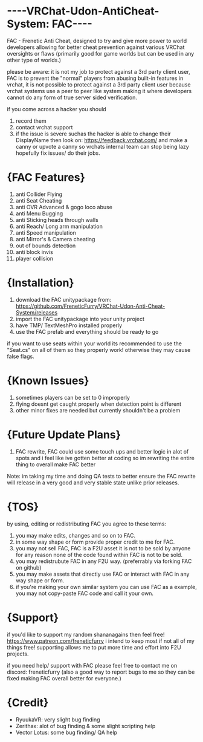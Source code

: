 # ----VRChat-Udon-AntiCheat-System: FAC----
FAC - Frenetic Anti Cheat, designed to try and give more power to world developers allowing for better cheat prevention against various VRChat oversights or flaws (primarily good for game worlds but can be used in any other type of worlds.)

please be aware: it is not my job to protect against a 3rd party client user, FAC is to prevent the "normal" players from abusing built-in features in vrchat, it is not possible to protect against a 3rd party client user because vrchat systems use a peer to peer like system making it where developers cannot do any form of true server sided verification.

if you come across a hacker you should
1. record them
2. contact vrchat support
3. if the issue is severe suchas the hacker is able to change their DisplayName then look on: https://feedback.vrchat.com/ and make a canny or upvote a canny so vrchats internal team can stop being lazy hopefully fix issues/ do their jobs.

# **{FAC Features}**

1. anti Collider Flying
2. anti Seat Cheating
3. anti OVR Advanced & gogo loco abuse
4. anti Menu Bugging
5. anti Sticking heads through walls
6. anti Reach/ Long arm manipulation
7. anti Speed manipulation
8. anti Mirror's & Camera cheating
9. out of bounds detection
10. anti block invis
11. player collision

# **{Installation}**

1. download the FAC unitypackage from: https://github.com/FreneticFurry/VRChat-Udon-Anti-Cheat-System/releases
2. import the FAC unitypackage into your unity project
3. have TMP/ TextMeshPro installed properly
4. use the FAC prefab and everything should be ready to go

if you want to use seats within your world its recommended to use the "Seat.cs" on all of them so they properly work! otherwise they may cause false flags.

# **{Known Issues}**

1. sometimes players can be set to 0 improperly
2. flying doesnt get caught properly when detection point is different
3. other minor fixes are needed but currently shouldn't be a problem

# **{Future Update Plans}**

1. FAC rewrite, FAC could use some touch ups and better logic in alot of spots and i feel like ive gotten better at coding so im rewriting the entire thing to overall make FAC better

Note: im taking my time and doing QA tests to better ensure the FAC rewrite will release in a very good and very stable state unlike prior releases.

# **{TOS}**

by using, editing or redistributing FAC you agree to these terms:

1. you may make edits, changes and so on to FAC.
2. in some way shape or form provide proper credit to me for FAC.
3. you may not sell FAC, FAC is a F2U asset it is not to be sold by anyone for any reason none of the code found within FAC is not to be sold.
4. you may redistrubute FAC in any F2U way. (preferrably via forking FAC on github)
5. you may make assets that directly use FAC or interact with FAC in any way shape or form.
6. if you're making your own similar system you can use FAC as a example, you may not copy-paste FAC code and call it your own.

# **{Support}**

if you'd like to support my random shananagains then feel free! https://www.patreon.com/freneticfurry
i intend to keep most if not all of my things free! supporting allows me to put more time and effort into F2U projects.

if you need help/ support with FAC please feel free to contact me on discord: freneticfurry
(also a good way to report bugs to me so they can be fixed making FAC overall better for everyone.)

# **{Credit}**

- RyuukaVR: very slight bug finding
- Zerithax: alot of bug finding & some slight scripting help
- Vector Lotus: some bug finding/ QA help
